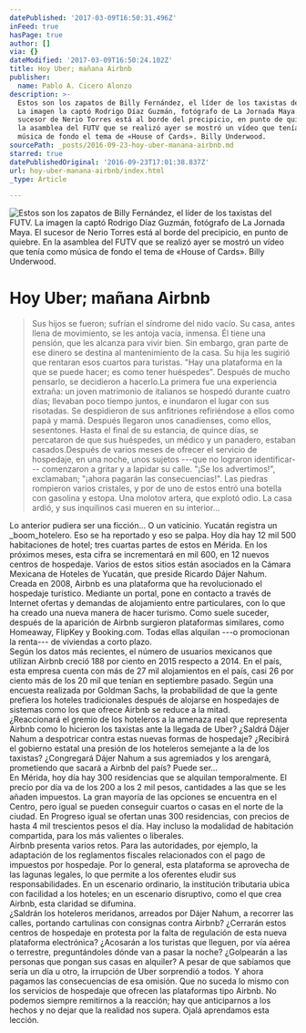 ```yaml
---
datePublished: '2017-03-09T16:50:31.496Z'
inFeed: true
hasPage: true
author: []
via: {}
dateModified: '2017-03-09T16:50:24.102Z'
title: Hoy Uber; mañana Airbnb
publisher:
  name: Pablo A. Cicero Alonzo
description: >-
  Estos son los zapatos de Billy Fernández, el líder de los taxistas del FUTV.
  La imagen la captó Rodrigo Díaz Guzmán, fotógrafo de La Jornada Maya. El
  sucesor de Nerio Torres está al borde del precipicio, en punto de quiebre. En
  la asamblea del FUTV que se realizó ayer se mostró un vídeo que tenía como
  música de fondo el tema de «House of Cards». Billy Underwood.
sourcePath: _posts/2016-09-23-hoy-uber-manana-airbnb.md
starred: true
datePublishedOriginal: '2016-09-23T17:01:38.837Z'
url: hoy-uber-manana-airbnb/index.html
_type: Article

---
```

![Estos son los zapatos de Billy Fernández, el líder de los taxistas del FUTV. La imagen la captó Rodrigo Díaz Guzmán, fotógrafo de La Jornada Maya. El sucesor de Nerio Torres está al borde del precipicio, en punto de quiebre. En la asamblea del FUTV que se realizó ayer se mostró un vídeo que tenía como música de fondo el tema de «House of Cards». Billy Underwood.](https://the-grid-user-content.s3-us-west-2.amazonaws.com/9939a761-03e4-45bb-a236-91c5e9886d8d.jpg)

# Hoy Uber; mañana Airbnb

> Sus hijos se fueron; sufrían el síndrome del nido vacío. Su casa, antes llena de movimiento, se les antoja vacía, inmensa. Él tiene una pensión, que les alcanza para vivir bien. Sin embargo, gran parte de ese dinero se destina al mantenimiento de la casa. Su hija les sugirió que rentaran esos cuartos para turistas. "Hay una plataforma en la que se puede hacer; es como tener huéspedes". Después de mucho pensarlo, se decidieron a hacerlo.La primera fue una experiencia extraña: un joven matrimonio de italianos se hospedó durante cuatro días; llevaban poco tiempo juntos, e inundaron el lugar con sus risotadas. Se despidieron de sus anfitriones refiriéndose a ellos como papá y mamá. Después llegaron unos canadienses, como ellos, sesentones. Hasta el final de su estancia, de quince días, se percataron de que sus huéspedes, un médico y un panadero, estaban casados.Después de varios meses de ofrecer el servicio de hospedaje, en una noche, unos sujetos ---que no lograron identificar--- comenzaron a gritar y a lapidar su calle. "¡Se los advertimos!", exclamaban; "¡ahora pagarán las consecuencias!". Las piedras rompieron varios cristales, y por de uno de estos entró una botella con gasolina y estopa. Una molotov artera, que explotó odio. La casa ardió, y sus inquilinos casi mueren en su interior...

Lo anterior pudiera ser una ficción... O un vaticinio. Yucatán registra un _boom_hotelero. Eso se ha reportado y eso se palpa. Hoy día hay 12 mil 500 habitaciones de hotel; tres cuartas partes de estos en Mérida. En los próximos meses, esta cifra se incrementará en mil 600, en 12 nuevos centros de hospedaje. Varios de estos sitios están asociados en la Cámara Mexicana de Hoteles de Yucatán, que preside Ricardo Dájer Nahum.  
Creada en 2008, Airbnb es una plataforma que ha revolucionado el hospedaje turístico. Mediante un portal, pone en contacto a través de Internet ofertas y demandas de alojamiento entre particulares, con lo que ha creado una nueva manera de hacer turismo. Como suele suceder, después de la aparición de Airbnb surgieron plataformas similares, como Homeaway, FlipKey y Booking.com. Todas ellas alquilan ---o promocionan la renta--- de viviendas a corto plazo.  
Según los datos más recientes, el número de usuarios mexicanos que utilizan Airbnb creció 188 por ciento en 2015 respecto a 2014\. En el país, esta empresa cuenta con más de 27 mil alojamientos en el país, casi 26 por ciento más de los 20 mil que tenían en septiembre pasado. Según una encuesta realizada por Goldman Sachs, la probabilidad de que la gente prefiera los hoteles tradicionales después de alojarse en hospedajes de sistemas como los que ofrece Airbnb se reduce a la mitad.  
¿Reaccionará el gremio de los hoteleros a la amenaza real que representa Airbnb como lo hicieron los taxistas ante la llegada de Uber? ¿Saldrá Dájer Nahum a despotricar contra estas nuevas formas de hospedaje? ¿Recibirá el gobierno estatal una presión de los hoteleros semejante a la de los taxistas? ¿Congregará Dájer Nahum a sus agremiados y los arengará, prometiendo que sacará a Airbnb del país? Puede ser...  
En Mérida, hoy día hay 300 residencias que se alquilan temporalmente. El precio por día va de los 200 a los 2 mil pesos, cantidades a las que se les añaden impuestos. La gran mayoría de las opciones se encuentra en el Centro, pero igual se pueden conseguir cuartos o casas en el norte de la ciudad. En Progreso igual se ofertan unas 300 residencias, con precios de hasta 4 mil trescientos pesos el día. Hay incluso la modalidad de habitación compartida, para los más valientes o liberales.  
Airbnb presenta varios retos. Para las autoridades, por ejemplo, la adaptación de los reglamentos fiscales relacionados con el pago de impuestos por hospedaje. Por lo general, esta plataforma se aprovecha de las lagunas legales, lo que permite a los oferentes eludir sus responsabilidades. En un escenario ordinario, la institución tributaria ubica con facilidad a los hoteles; en un escenario disruptivo, como el que crea Airbnb, esta claridad se difumina.  
¿Saldrán los hoteleros meridanos, arreados por Dájer Nahum, a recorrer las calles, portando cartulinas con consignas contra Airbnb? ¿Cerrarán estos centros de hospedaje en protesta por la falta de regulación de esta nueva plataforma electrónica? ¿Acosarán a los turistas que lleguen, por vía aérea o terrestre, preguntándoles dónde van a pasar la noche? ¿Golpearán a las personas que pongan sus casas en alquiler? A pesar de que sabíamos que sería un día u otro, la irrupción de Uber sorprendió a todos. Y ahora pagamos las consecuencias de esa omisión. Que no suceda lo mismo con los servicios de hospedaje que ofrecen las plataformas tipo Airbnb. No podemos siempre remitirnos a la reacción; hay que anticiparnos a los hechos y no dejar que la realidad nos supera. Ojalá aprendamos esta lección.